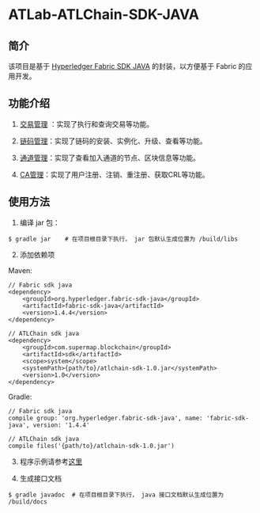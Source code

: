 # ATLab-ATLChain-SDK-JAVA

## 简介

该项目是基于 [Hyperledger Fabric SDK JAVA](https://github.com/hyperledger/fabric-sdk-java) 的封装，以方便基于 Fabric 的应用开发。 

## 功能介绍

1. [交易管理](https://github.com/SuperMap/ATLab-ATLChain-SDK-JAVA/blob/master/src/main/java/com/supermap/blockchain/sdk/SmTransaction.java) ：实现了执行和查询交易等功能。

2. [链码管理](https://github.com/SuperMap/ATLab-ATLChain-SDK-JAVA/blob/master/src/main/java/com/supermap/blockchain/sdk/SmChaincode.java)：实现了链码的安装、实例化、升级、查看等功能。

3. [通道管理](https://github.com/SuperMap/ATLab-ATLChain-SDK-JAVA/blob/master/src/main/java/com/supermap/blockchain/sdk/SmChannel.java)：实现了查看加入通道的节点、区块信息等功能。

4. [CA管理](https://github.com/SuperMap/ATLab-ATLChain-SDK-JAVA/blob/master/src/main/java/com/supermap/blockchain/sdk/SmCA.java)：实现了用户注册、注销、重注册、获取CRL等功能。

## 使用方法

1. 编译 jar 包：

```$xslt
$ gradle jar    # 在项目根目录下执行， jar 包默认生成位置为 /build/libs
```

2. 添加依赖项

Maven:
```$xslt
// Fabric sdk java
<dependency>
    <groupId>org.hyperledger.fabric-sdk-java</groupId>
    <artifactId>fabric-sdk-java</artifactId>
    <version>1.4.4</version>
</dependency>

// ATLChain sdk java
<dependency>
    <groupId>com.supermap.blockchain</groupId>
    <artifactId>sdk</artifactId>
    <scope>system</scope>
    <systemPath>{path/to}/atlchain-sdk-1.0.jar</systemPath>
    <version>1.0</version>
</dependency>
```

Gradle:
```$xslt
// Fabric sdk java
compile group: 'org.hyperledger.fabric-sdk-java', name: 'fabric-sdk-java', version: '1.4.4'

// ATLChain sdk java
compile files('{path/to}/atlchain-sdk-1.0.jar')
```

3. 程序示例请参考[这里](https://github.com/SuperMap/ATLab-ATLChain-SDK-JAVA/tree/master/src/test/java/com/supermap/blockchain/sdk)

4. 生成接口文档
```$xslt
$ gradle javadoc  # 在项目根目录下执行， java 接口文档默认生成位置为 /build/docs
```